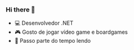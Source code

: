 ### Hi there 👋

<!--
**joaopedrosmelo/joaopedrosmelo** is a ✨ _special_ ✨ repository because its `README.md` (this file) appears on your GitHub profile.

Here are some ideas to get you started:
-->

- 💻 Desenvolvedor .NET
- 🎮 Gosto de jogar vídeo game e boardgames
- 📔 Passo parte do tempo lendo
